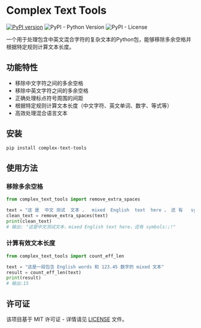 # Complex Text Tools

[![PyPI version](https://badge.fury.io/py/complex-text-tools.svg)](https://badge.fury.io/py/complex-text-tools)
![PyPI - Python Version](https://img.shields.io/pypi/pyversions/complex-text-tools)
![PyPI - License](https://img.shields.io/pypi/l/complex-text-tools)

一个用于处理包含中英文混合字符的复杂文本的Python包，能够移除多余空格并根据特定规则计算文本长度。

## 功能特性

- 移除中文字符之间的多余空格
- 移除中英文字符之间的多余空格
- 正确处理标点符号周围的间距
- 根据特定规则计算文本长度（中文字符、英文单词、数字、等式等）
- 高效处理混合语言文本

## 安装

```bash
pip install complex-text-tools
```

## 使用方法

### 移除多余空格

```python
from complex_text_tools import remove_extra_spaces

text = "这 是  中文 测试  文本 ，  mixed  English  text  here ， 还 有   symbols :  ;  !  "
clean_text = remove_extra_spaces(text)
print(clean_text)
# 输出: "这是中文测试文本，mixed English text here，还有 symbols:;!"
```

### 计算有效文本长度

```python
from complex_text_tools import count_eff_len

text = "这是一段包含 English words 和 123.45 数字的 mixed 文本"
result = count_eff_len(text)
print(result)
# 输出:15
```

## 许可证

该项目基于 MIT 许可证 - 详情请见 [LICENSE](LICENSE) 文件。